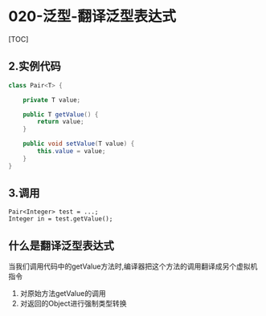 # 020-泛型-翻译泛型表达式

[TOC]

## 2.实例代码

```java
class Pair<T> {  

    private T value;  

    public T getValue() {  
        return value;  
    }  

    public void setValue(T value) {  
        this.value = value;  
    }  
}
```

## 3.调用

```
Pair<Integer> test = ...;
Integer in = test.getValue();
```

## 什么是翻译泛型表达式

当我们调用代码中的getValue方法时,编译器把这个方法的调用翻译成另个虚拟机指令

1. 对原始方法getValue的调用
2. 对返回的Object进行强制类型转换


